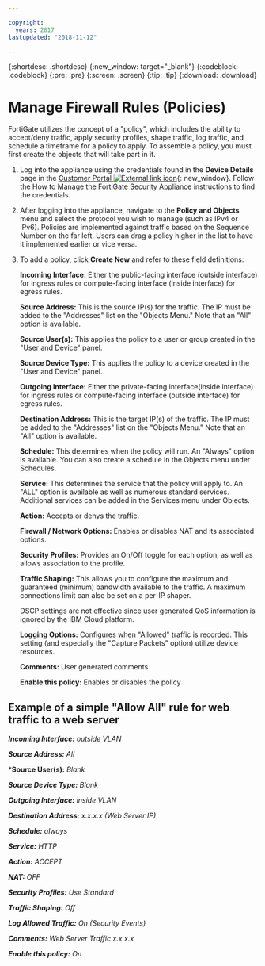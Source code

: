 ```yaml
---

copyright:
  years: 2017
lastupdated: "2018-11-12"

---
```


{:shortdesc: .shortdesc}
{:new_window: target="_blank"}
{:codeblock: .codeblock}
{:pre: .pre}
{:screen: .screen}
{:tip: .tip}
{:download: .download}

# Manage Firewall Rules (Policies)

FortiGate utilizes the concept of a "policy", which includes the ability to accept/deny traffic, apply security profiles, shape traffic, log traffic, and schedule a timeframe for a policy to apply. To assemble a policy, you must first create the objects that will take part in it. 

1. Log into the appliance using the credentials found in the **Device Details** page in the [Customer Portal ![External link icon](../../icons/launch-glyph.svg "External link icon")](https://control.softlayer.com/){: new_window}. Follow the How to [Manage the FortiGate Security Appliance](managing-fsa.html) instructions to find the credentials.
2. After logging into the appliance, navigate to the **Policy and Objects** menu and select the protocol you wish to manage (such as IPv4 or IPv6). Policies are implemented against traffic based on the Sequence Number on the far left. Users can drag a policy higher in the list to have it implemented earlier or vice versa.
3. To add a policy, click **Create New** and refer to these field definitions:

    **Incoming Interface:** Either the public-facing interface (outside interface) for ingress rules or compute-facing interface (inside interface) for egress rules.

    **Source Address:** This is the source IP(s) for the traffic. The IP must be added to the "Addresses" list on the "Objects Menu." Note that an "All" option is available.

    **Source User(s):** This applies the policy to a user or group created in the "User and Device" panel.

    **Source Device Type:** This applies the policy to a device created in the "User and Device" panel.

    **Outgoing Interface:** Either the private-facing interface(inside interface) for ingress rules or compute-facing interface (outside interface) for egress rules.

    **Destination Address:** This is the target IP(s) of the traffic. The IP must be added to the "Addresses" list on the "Objects Menu." Note that an "All" option is available.

    **Schedule:** This determines when the policy will run. An "Always" option is available. You can also create a schedule in the Objects menu under Schedules.

    **Service:** This determines the service that the policy will apply to. An "ALL" option is available as well as numerous standard services. Additional services can be added in the Services menu under Objects.

    **Action:** Accepts or denys the traffic. 

    **Firewall / Network Options:** Enables or disables NAT and its associated options.

    **Security Profiles:** Provides an On/Off toggle for each option, as well as allows association to the profile.

    **Traffic Shaping:** This allows you to configure the maximum and guaranteed (minimum) bandwidth available to the traffic. A maximum connections limit can also be set on a per-IP shaper. 

    DSCP settings are not effective since user generated QoS information is ignored by the IBM Cloud platform.

    **Logging Options:** Configures when "Allowed" traffic is recorded. This setting (and especially the "Capture Packets" option) utilize device resources.

    **Comments:** User generated comments

    **Enable this policy:** Enables or disables the policy

## Example of a simple "Allow All" rule for web traffic to a web server

***Incoming Interface:*** *outside VLAN*

***Source Address:*** *All*

***Source User(s):** *Blank*

***Source Device Type:*** *Blank*

***Outgoing Interface:*** *inside VLAN*

***Destination Address:*** *x.x.x.x (Web Server IP)*

***Schedule:*** *always*

***Service:*** *HTTP*

***Action:*** *ACCEPT*

***NAT:*** *OFF*

***Security Profiles:*** *Use Standard*

***Traffic Shaping:*** *Off*

***Log Allowed Traffic:*** *On (Security Events)*

***Comments:*** *Web Server Traffic x.x.x.x*

***Enable this policy:*** *On*
